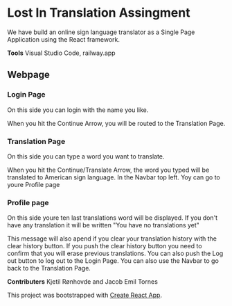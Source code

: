 # Lost In Translation Assingment

We have build an online sign language translator as a Single Page Application using the React framework.

**Tools**
Visual Studio Code, 
railway.app

## Webpage ##

### Login Page ###
On this side you can login with the name you like.

When you hit the Continue Arrow, you will be routed to the Translation Page.

### Translation Page ###
On this side you can type a word you want to translate.

When you hit the Continue/Translate Arrow, the word you typed will be translated to American sign language.
In the Navbar top left. Yoy can go to youre Profile page

### Profile page ###

On this side youre ten last translations word will be displayed. If you don't have any translation it will be written "You have no translations yet"

This message will also apend if you clear your translation history with the clear history button. If you push the clear history button you need to confirm that you will erase previous translations.
You can also push the Log out button to log out to the Login Page. You can also use the Navbar to go back to the Translation Page.


**Contributers**
Kjetil Rønhovde and Jacob Emil Tornes

This project was bootstrapped with [Create React App](https://github.com/facebook/create-react-app).



